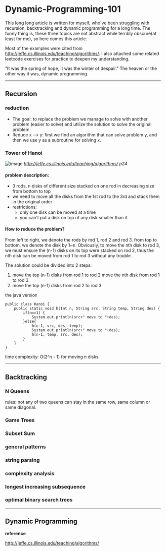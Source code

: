 # Dynamic-Programming-101

This long long article is written for myself, who've been struggling with recursion, backtracking and dynamic programming for a long time. The funny thing is, these three topics are not abstract while terribly obscure(at least for me), so here comes this article.

Most of the examples were cited from http://jeffe.cs.illinois.edu/teaching/algorithms/. I also attached some related leetcode exercises for practice to deepen my understanding.

"It was the spring of hope, it was the winter of despair." The heaven or the other way it was, dynamic programming.

***

## Recursion

### reduction
+ The goal: to replace the problem we manage to solve with another problem (easier to solve) and utilize the solution to solve the original problem
+ Reduce x --> y: first we find an algorithm that can solve problem y, and then we use y as a subroutine for solving x.

### Tower of Hanoi
![image](https://user-images.githubusercontent.com/81652429/120408896-eba72600-c31d-11eb-8ee6-25bc3ed9a492.png)
*http://jeffe.cs.illinois.edu/teaching/algorithms/ p24*
#### problem description: 
+ 3 rods, n disks of different size stacked on one rod in decreasing size from bottom to top
+ we need to move all the disks from the 1st rod to the 3rd and stack them in the original order
+ restrictions: 
  + only one disk can be moved at a time
  + you can't put a disk on top of any disk smaller than it

#### How to reduce the problem?
From left to right, we denote the rods by rod 1, rod 2 and rod 3.
from top to bottom, we denote the disk by 1~n.
Obviously, to move the nth disk to rod 3, we must ensure the (n-1) disks on its top were stacked on rod 2, thus the nth disk can be moved from rod 1 to rod 3 without any trouble.

The solution could be divided into 2 steps:
1. move the top (n-1) disks from rod 1 to rod 2
   move the nth disk from rod 1 to rod 3.
2. move the top (n-1) disks from rod 2 to rod 3

the java version 

```
public class Hanoi {
    public static void h(Int n, String src, String temp, String des) {
        if(n==1) {
            System.out.println(src+" move to "+des);
        }else{
            h(n-1, src, des, temp);
            System.out.println(src+" move to "+des);
            h(n-1, temp, src, des);
        }
    }
}
```
time complexity: O(2^n - 1) for moving n disks


***
## Backtracking
### N Queens
rules: not any of two queens can stay in the same row, same column or same diagonal. 
### Game Trees

### Subset Sum

### general patterns

### string parsing

### complexity analysis

### longest increasing subsequence

### optimal binary search trees

***

## Dynamic Programming









**reference**

http://jeffe.cs.illinois.edu/teaching/algorithms/
